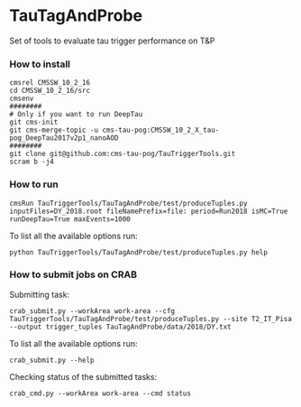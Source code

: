 # TauTagAndProbe
Set of tools to evaluate tau trigger performance on T&amp;P

### How to install

```
cmsrel CMSSW_10_2_16
cd CMSSW_10_2_16/src
cmsenv
########
# Only if you want to run DeepTau
git cms-init
git cms-merge-topic -u cms-tau-pog:CMSSW_10_2_X_tau-pog_DeepTau2017v2p1_nanoAOD
########
git clone git@github.com:cms-tau-pog/TauTriggerTools.git
scram b -j4
```

### How to run

```
cmsRun TauTriggerTools/TauTagAndProbe/test/produceTuples.py inputFiles=DY_2018.root fileNamePrefix=file: period=Run2018 isMC=True runDeepTau=True maxEvents=1000
```

To list all the available options run:
```
python TauTriggerTools/TauTagAndProbe/test/produceTuples.py help
```

### How to submit jobs on CRAB

Submitting task:
```
crab_submit.py --workArea work-area --cfg TauTriggerTools/TauTagAndProbe/test/produceTuples.py --site T2_IT_Pisa --output trigger_tuples TauTagAndProbe/data/2018/DY.txt
```

To list all the available options run:
```
crab_submit.py --help
```

Checking status of the submitted tasks:
```
crab_cmd.py --workArea work-area --cmd status
```
